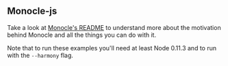 Monocle-js
----------

Take a look at [Monocle's README](https://github.com/jlipps/monocle-js) to
understand more about the motivation behind Monocle and all the things you can
do with it.

Note that to run these examples you'll need at least Node 0.11.3 and to run
with the `--harmony` flag.
